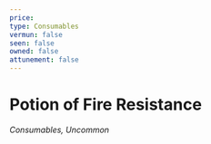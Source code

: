 ```yaml
---
price: 
type: Consumables
vermun: false
seen: false
owned: false
attunement: false
---
```

# Potion of Fire Resistance

*Consumables, Uncommon*